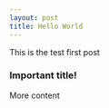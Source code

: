 ```yaml
---
layout: post
title: Hello World
---
```

This is the test first post
### Important title!
More content
